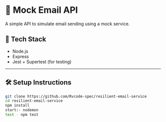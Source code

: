# 📧 Mock Email API

A simple API to simulate email sending using a mock service.

## 🚀 Tech Stack

- Node.js
- Express
- Jest + Supertest (for testing)

---

## 🛠 Setup Instructions

```bash
git clone https://github.com/Rvcode-spec/resilient-email-service
cd resilient-email-service
npm install
start:- nodemon
test - npm test
